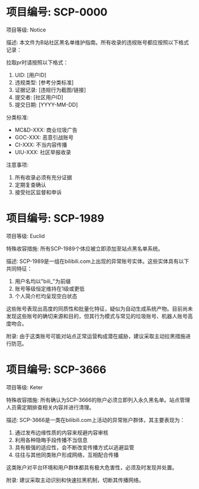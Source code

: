 # 项目编号: SCP-0000

项目等级: Notice

描述:
本文件为B站社区黑名单维护指南。所有收录的违规账号都应按照以下格式记录：

拉取pr时请按照以下格式：

1. UID: [用户ID]
2. 违规类型: [参考分类标准]
3. 证据记录: [违规行为截图/链接]
4. 提交者: [社区用户ID]
5. 提交日期: [YYYY-MM-DD]

分类标准:

- MC&D-XXX: 商业垃圾广告
- GOC-XXX: 恶意引战账号
- CI-XXX: 不当内容传播
- UIU-XXX: 社区举报收录

注意事项:

1. 所有收录必须有充分证据
2. 定期复查确认
3. 接受社区监督和申诉

# 项目编号: SCP-1989

项目等级: Euclid

特殊收容措施: 所有SCP-1989个体应被立即添加至站点黑名单系统。

描述: SCP-1989是一组在bilibili.com上出现的异常账号实体。这些实体具有以下共同特征：

1. 用户名均以"bili_"为前缀
2. 账号等级恒定维持在1级或更低
3. 个人简介栏均呈现空白状态

这些账号表现出高度的同质性和批量化特征，疑似为自动生成系统产物。目前尚未发现这些账号的确切来源和目的，但其行为模式与常见的垃圾账号、机器人账号高度吻合。

附录: 由于这类账号可能对站点正常运营构成潜在威胁，建议采取主动拉黑措施进行防范。

# 项目编号: SCP-3666

项目等级: Keter

特殊收容措施:
所有确认为SCP-3666的账户必须立即列入永久黑名单。站点管理人员需定期排查相关内容并进行清理。

描述:
SCP-3666是一类在bilibili.com上活动的异常账户群体，其主要表现为：

1. 通过发布边缘性质的内容来规避内容审核
2. 利用各种隐晦手段传播不当信息
3. 具有极强的适应性，会不断改变传播方式以逃避监管
4. 往往与其他同类账户形成网络，互相配合传播

这类账户对平台环境和用户群体都具有极大危害性，必须及时发现并处置。

附录:
建议采取主动识别和快速拉黑机制，切断其传播网络。
